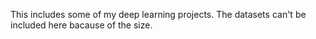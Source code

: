 This includes some of my deep learning projects.
The datasets can't be included here bacause of the size.
